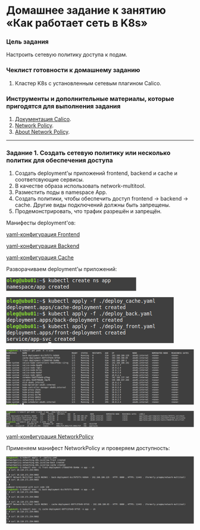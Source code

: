 # Домашнее задание к занятию «Как работает сеть в K8s»

### Цель задания

Настроить сетевую политику доступа к подам.

### Чеклист готовности к домашнему заданию

1. Кластер K8s с установленным сетевым плагином Calico.

### Инструменты и дополнительные материалы, которые пригодятся для выполнения задания

1. [Документация Calico](https://www.tigera.io/project-calico/).
2. [Network Policy](https://kubernetes.io/docs/concepts/services-networking/network-policies/).
3. [About Network Policy](https://docs.projectcalico.org/about/about-network-policy).

-----

### Задание 1. Создать сетевую политику или несколько политик для обеспечения доступа

1. Создать deployment'ы приложений frontend, backend и cache и соответсвующие сервисы.
2. В качестве образа использовать network-multitool.
3. Разместить поды в namespace App.
4. Создать политики, чтобы обеспечить доступ frontend -> backend -> cache. Другие виды подключений должны быть запрещены.
5. Продемонстрировать, что трафик разрешён и запрещён.

Манифесты deployment'ов:

[yaml-конфигурация Frontend](./deploy_front.yaml)

[yaml-конфигурация Backend](./deploy_back.yaml)

[yaml-конфигурация Cache](./deploy_cache.yaml)

Разворачиваем deployment'ы приложений:

![13-03-01](./13-03-01.png)

![13-03-02](./13-03-02.png)

![13-03-03](./13-03-03.png)

![13-03-04](./13-03-04.png)

[yaml-конфигурация NetworkPolicy](./policy.yaml)

Применяем манифест NetworkPolicy и проверяем доступность:

![13-03-05](./13-03-05.png)